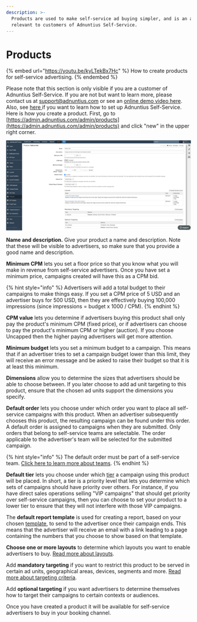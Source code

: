 ```yaml
---
description: >-
  Products are used to make self-service ad buying simpler, and is an admin tool
  relevant to customers of Adnuntius Self-Service.
---
```


# Products

{% embed url="https://youtu.be/kyLTekBx7Hc" %}
How to create products for self-service advertising.
{% endembed %}

Please note that this section is only visible if you are a customer of Adnuntius Self-Service. If you are not but want to learn more, please contact us at [support@adnuntius.com](mailto:support@adnuntius.com) or see an [online demo video here](https://adnuntius.com/products/adnuntius-self-service/). Also, see [here ](../../../onboarding-guides/adnuntius-self-service/)if you want to learn how to set up Adnuntius Self-Service. Here is how you create a product. First, go to [https://admin.adnuntius.com/admin/products](https://admin.adnuntius.com/admin/products) and click "new" in the upper right corner.

![](../../../.gitbook/assets/ss-product.png)

**Name and description.** Give your product a name and description. Note that these will be visible to advertisers, so make sure that you provide a good name and description.

**Minimum CPM** lets you set a floor price so that you know what you will make in revenue from self-service advertisers. Once you have set a minimum price, campaigns created will have this as a CPM bid.

{% hint style="info" %}
Advertisers will add a total budget to their campaigns to make things easy. If you set a CPM price of 5 USD and an advertiser buys for 500 USD, then they are effectively buying 100,000 impressions (since impressions = budget x 1000 / CPM).
{% endhint %}

**CPM value** lets you determine if advertisers buying this product shall only pay the product's minimum CPM (fixed price), or if advertisers can choose to pay the product's minimum CPM or higher (auction). If you choose Uncapped then the higher paying advertisers will get more attention.

**Minimum budget** lets you set a minimum budget to a campaign. This means that if an advertiser tries to set a campaign budget lower than this limit, they will receive an error message and be asked to raise their budget so that it is at least this minimum.

**Dimensions** allow you to determine the sizes that advertisers should be able to choose between. If you later choose to add ad unit targeting to this product, ensure that the chosen ad units support the dimensions you specify.

**Default order** lets you choose under which order you want to place all self-service campaigns with this product. When an advertiser subsequently chooses this product, the resulting campaign can be found under this order. A default order is assigned to campaigns when they are submitted. Only orders that belong to self-service teams are selectable. The order applicable to the advertiser's team will be selected for the submitted campaign.

{% hint style="info" %}
The default order must be part of a self-service team. [Click here to learn more about teams](../users/users-teams-and-roles.md).
{% endhint %}

**Default tier** lets you choose under which [tier](../admin/tiers.md) a campaign using this product will be placed. In short, a tier is a priority level that lets you determine which sets of campaigns should have priority over others. For instance, if you have direct sales operations selling "VIP campaigns" that should get priority over self-service campaigns, then you can choose to set your product to a lower tier to ensure that they will not interfere with those VIP campaigns.

The **default report template** is used for creating a report, based on your chosen [template](../reports/reports-templates-and-schedules.md), to send to the advertiser once their campaign ends. This means that the advertiser will receive an email with a link leading to a page containing the numbers that you choose to show based on that template.

**Choose one or more layouts** to determine which layouts you want to enable advertisers to buy. [Read more about layouts](layouts.md).

Add **mandatory targeting** if you want to restrict this product to be served in certain ad units, geographical areas, devices, segments and more. [Read more about targeting criteria](../advertising/targeting.md).

Add **optional targeting** if you want advertisers to determine themselves how to target their campaigns to certain contexts or audiences.

Once you have created a product it will be available for self-service advertisers to buy in your booking channel.
